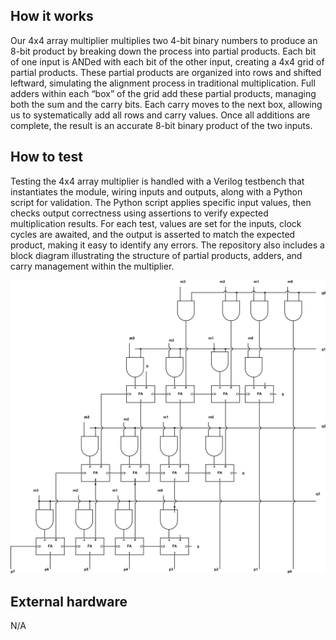 <!---

This file is used to generate your project datasheet. Please fill in the information below and delete any unused
sections.

You can also include images in this folder and reference them in the markdown. Each image must be less than
512 kb in size, and the combined size of all images must be less than 1 MB.
-->

## How it works

Our 4x4 array multiplier multiplies two 4-bit binary numbers to produce an 8-bit product by breaking down the process into partial products. Each bit of one input is ANDed with each bit of the other input, creating a 4x4 grid of partial products. These partial products are organized into rows and shifted leftward, simulating the alignment process in traditional multiplication. Full adders within each “box” of the grid add these partial products, managing both the sum and the carry bits. Each carry moves to the next box, allowing us to systematically add all rows and carry values. Once all additions are complete, the result is an accurate 8-bit binary product of the two inputs.

## How to test

Testing the 4x4 array multiplier is handled with a Verilog testbench that instantiates the module, wiring inputs and outputs, along with a Python script for validation. The Python script applies specific input values, then checks output correctness using assertions to verify expected multiplication results. For each test, values are set for the inputs, clock cycles are awaited, and the output is asserted to match the expected product, making it easy to identify any errors. The repository also includes a block diagram illustrating the structure of partial products, adders, and carry management within the multiplier.

![4x4 Multiplier Diagram](docs/4x4Multiplier.png)

## External hardware

N/A
